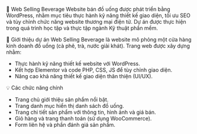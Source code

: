 🧋 Web Selling Beverage
Website bán đồ uống được phát triển bằng WordPress, nhằm mục tiêu thực hành kỹ năng thiết kế giao diện, tối ưu SEO và tùy chỉnh chức năng website thương mại điện tử.
Dự án được thực hiện trong quá trình học tập và thực tập ngành Kỹ thuật phần mềm.

🚀 Giới thiệu dự án
Web Selling Beverage là website mô phỏng một cửa hàng kinh doanh đồ uống (cà phê, trà, nước giải khát).
Trang web được xây dựng nhằm:
- Thực hành kỹ năng thiết kế website với WordPress.
- Kết hợp Elementor và code PHP, CSS, JS để tùy chỉnh giao diện.
- Nâng cao khả năng thiết kế giao diện thân thiện (UI/UX).

💡 Các chức năng chính
- Trang chủ giới thiệu sản phẩm nổi bật.
- Trang danh mục hiển thị danh sách đồ uống.
- Trang chi tiết sản phẩm với thông tin, hình ảnh và giá bán.
- Giỏ hàng và trang thanh toán (sử dụng WooCommerce).
- Form liên hệ và phần đánh giá sản phẩm.

